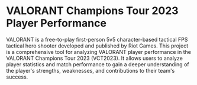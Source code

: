 # VALORANT Champions Tour 2023 Player Performance
VALORANT is a free-to-play first-person 5v5 character-based tactical FPS tactical hero shooter developed and published by Riot Games. This project is a comprehensive tool for analyzing VALORANT player performance in the VALORANT Champions Tour 2023 (VCT2023). It allows users to analyze player statistics and match performance to gain a deeper understanding of the player's strengths, weaknesses, and contributions to their team's success.